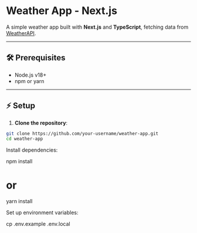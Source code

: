 # Weather App - Next.js

A simple weather app built with **Next.js** and **TypeScript**, fetching data from [WeatherAPI](http://api.weatherapi.com/).

---

## 🛠️ Prerequisites

- Node.js v18+
- npm or yarn

---

## ⚡ Setup

1. **Clone the repository**:

```bash
git clone https://github.com/your-username/weather-app.git
cd weather-app
```

Install dependencies:

npm install

# or

yarn install

Set up environment variables:

cp .env.example .env.local
